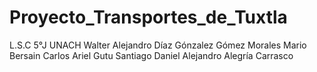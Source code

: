 # Proyecto_Transportes_de_Tuxtla
 L.S.C  5°J  UNACH
Walter Alejandro Díaz Gónzalez
Gómez Morales Mario Bersain
Carlos Ariel Gutu Santiago
Daniel Alejandro Alegría Carrasco
